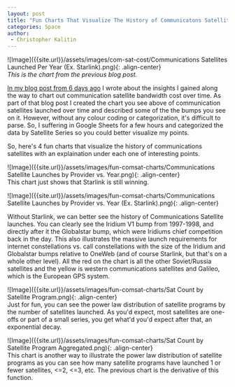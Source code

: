 ```yaml
---
layout: post
title: "Fun Charts That Visualize The History of Communicatons Satellites"
categories: Space
author:
 - Christopher Kalitin
---
```

<head>
    <meta property="og:image" content="{{site.url}}/assets/images/fun-comsat-charts/Communications Satellite Launches by Provider vs. Year (Ex. Starlink).png">
</head>

![Image]({{site.url}}/assets/images/com-sat-cost/Communications Satellites Launched Per Year (Ex. Starlink).png){: .align-center}  
<i>This is the chart from the previous blog post.</i>

<a href="https://ckalitin.github.io/space/2025/01/09/com-sat-cost.html">In my blog post from 6 days ago</a> I wrote about the insights I gained along the way to chart out communication satellite bandwidth cost over time. As part of that blog post I created the chart you see above of communication satellites launched over time and described some of the the bumps you see on it. However, without any colour coding or categorization, it's difficult to parse. So, I suffering in Google Sheets for a few hours and categorized the data by Satellite Series so you could better visualize my points.

So, here's 4 fun charts that visualize the history of communications satellites with an explaination under each one of interesting points.

![Image]({{site.url}}/assets/images/fun-comsat-charts/Communications Satellite Launches by Provider vs. Year.png){: .align-center}  
This chart just shows that Starlink is still winning.

![Image]({{site.url}}/assets/images/fun-comsat-charts/Communications Satellite Launches by Provider vs. Year (Ex. Starlink).png){: .align-center}  

Without Starlink, we can better see the history of Communications Satellite launches. You can clearly see the Iridium V1 bump from 1997-1998, and directly after it the Globalstar bump, which were Iridiums chief competition back in the day. This also illustrates the massive launch requirements for internet constellations vs. call constellations with the size of the Iridium and Globalstar bumps relative to OneWeb (and of course Starlink, but that's on a whole other level). All the red on the chart is all the other Soviet/Russia satellites and the yellow is western communications satellites and Galileo, which is the European GPS system. 

![Image]({{site.url}}/assets/images/fun-comsat-charts/Sat Count by Satellite Program.png){: .align-center}  
Just for fun, you can see the power law distribution of satellite programs by the number of satellites launched. As you'd expect, most satellites are one-offs or part of a small series, you get what'd you'd expect after that, an exponential decay.

![Image]({{site.url}}/assets/images/fun-comsat-charts/Sat Count by Satellite Program Aggregated.png){: .align-center}  
This chart is another way to illustrate the power law distribution of satellite programs as you can see how many satellite programs have launched 1 or fewer satellites, <=2, <=3, etc. The previous chart is the derivative of this function.
